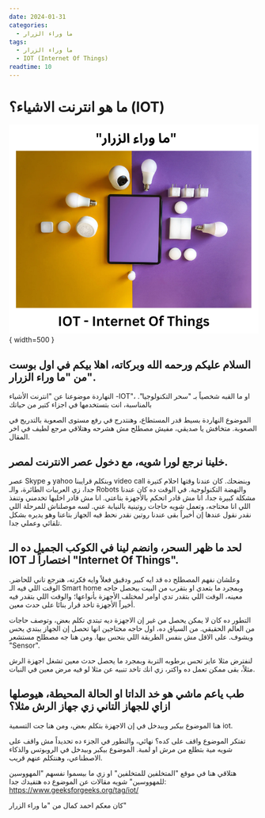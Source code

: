 ```yaml
---
date: 2024-01-31
categories:
  - ما وراء الزرار
tags:
  - ما وراء الزرار
  - IOT (Internet Of Things)
readtime: 10
---
```


# ما هو انترنت الاشياء؟ (IOT)

![](./imgs/IOT_20240812_151038_0000.png#only-blog/index.html){ width=500 }

## السلام عليكم ورحمه الله وبركاته، اهلا بيكم في اول بوست من "ما وراء الزرار".

النهاردة موضوعنا عن "انترنت الأشياء -IOT"، او ما القبه شخصياً بـ "سحر التكنولوجيا".
بالمناسبة، انت بتستخدمها في اجزاء كتير من حياتك

<!-- more -->

الموضوع النهاردة بسيط قدر المستطاع، وهنتدرج في رفع مستوى الصعوبة بالتدريج في الصعوبة.
متخافش يا صديقي، مفيش مصطلح مش هشرحه وهتلاقي مرجع لطيف في اخر المقال.

## خلينا نرجع لورا شويه، مع دخول عصر الانترنت لمصر.

عصر Skype و yahoo وبنكلم قرايبنا video call وبنضحك.
كان عندنا وقتها احلام كتيرة جدا، زي العربيات الطائرة، والـ Robots والنهضة التكنولوجية.
في الوقت ده كان عندنا مشكلة كبيرة جدا، انا مش قادر اتحكم بالأجهزة بتاعتي.
انا مش قادر اخليها تخدمني وتنفذ اللي انا محتاجه، وتعمل شويه حاجات روتينية بالنيابة عني.
لسه موصلناش للمرحلة اللي نقدر نقول عندها إن أخيراً بقى عندنا روتين نقدر نحط فيه الجهاز بتاعنا وهو يديره بشكل تلقائي وعملي جدا.

## لحد ما ظهر السحر، وانضم لينا في الكوكب الجميل ده الـ IOT اختصاراً لـ "Internet Of Things".

وعلشان نفهم المصطلح ده قد ايه كبير ودقيق فعلاً وايه فكرته، هنرجع تاني للحاضر.
الوقت اللي فيه الـ Smart home وبمجرد ما بتعدي او بتقرب من البيت بيحصل حاجه معينه،
الوقت اللي بتقدر تدي اوامر لمختلف الأجهزة بأنواعها؛
والوقت اللي بتقدر فيه أخيراً الأجهزة تاخد قرار بنائا على حدث معين.

التطور ده كان لا يمكن يحصل من غير إن الاجهزة ديه تبتدي تكلم بعض، وتوصف حاجات من العالم الحقيقي.
من السياق ده، اول حاجه محتاجين انها تحصل إن الجهاز يبتدي يحس ويشوف.
على الاقل مش بنفس الطريقة اللي بنحس بيها.
ومن هنا جه مصطلح مستشعر "Sensor".

لنفترض مثلا عايز تحس برطوبه التربة وبمجرد ما يحصل حدث معين تشغل اجهزة الرش مثلاً، بقى ممكن تعمل ده واكتر، زي انك تاخد تنبيه عن مثلا لو فيه مرض معين في النبات.

## طب ياعم ماشي هو خد الداتا او الحالة المحيطة، هيوصلها ازاي للجهاز التاني زي جهاز الرش مثلا؟

هنا الموضوع بيكبر وبيدخل في إن الاجهزة بتكلم بعض، ومن هنا جت التسمية iot.

تفتكر الموضوع واقف على كده؟
نهائي، والتطور في الجزء ده تحديداً مش واقف على شويه مية بتطلع من مرش او لمبة.
الموضوع بيكبر وبيدخل في الروبوتس والذكاء الاصطناعي، وهنتكلم عنهم قريب.

هتلاقي هنا في موقع "المتخلفين للمتخلفين" او زي ما بيسموا نفسهم "المهووسين للمهووسين" شويه مقالات عن الموضوع ده هتفيدك جدا: https://www.geeksforgeeks.org/tag/iot/

كان معكم احمد كمال من "ما وراء الزرار"
